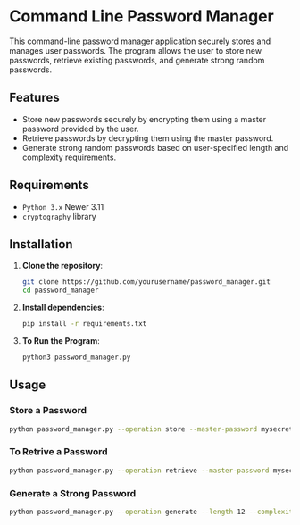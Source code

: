 # Command Line Password Manager

This command-line password manager application securely stores and manages user passwords. The program allows the user to store new passwords, retrieve existing passwords, and generate strong random passwords.

## Features

- Store new passwords securely by encrypting them using a master password provided by the user.
- Retrieve passwords by decrypting them using the master password.
- Generate strong random passwords based on user-specified length and complexity requirements.

## Requirements

- `Python 3.x` Newer 3.11
- `cryptography` library

## Installation

1. **Clone the repository**:
    ```sh
    git clone https://github.com/yourusername/password_manager.git
    cd password_manager
    ```

2. **Install dependencies**:
    ```sh
    pip install -r requirements.txt
    ```
3. **To Run the Program**:
   ```sh
   python3 password_manager.py
   ```

## Usage

### Store a Password

```sh
python password_manager.py --operation store --master-password mysecretpassword --service gmail --password mygmailpassword
```
### To Retrive a Password

```sh
python password_manager.py --operation retrieve --master-password mysecretpassword --service gmail
```
### Generate a Strong Password

```sh
python password_manager.py --operation generate --length 12 --complexity 2

